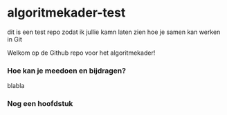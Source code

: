 # algoritmekader-test
dit is een test repo zodat ik jullie kamn laten zien hoe je samen kan werken in Git

Welkom op de Github repo voor het algoritmekader!

### Hoe kan je meedoen en bijdragen?
blabla 

### Nog een hoofdstuk
